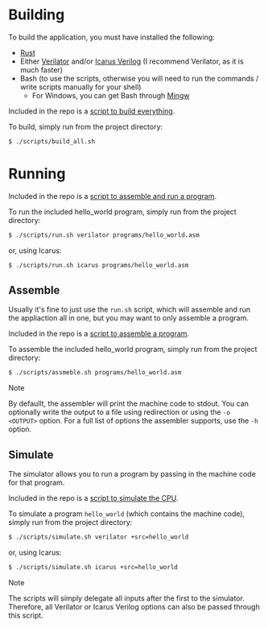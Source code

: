 # Building

To build the application, you must have installed the following:
- [Rust](https://www.rust-lang.org/)
- Either [Verilator](https://www.veripool.org/verilator/) and/or [Icarus Verilog](https://steveicarus.github.io/iverilog/) (I recommend Verilator, as it is much faster)
- Bash (to use the scripts, otherwise you will need to run the commands / write scripts manually for your shell)
  - For Windows, you can get Bash through [Mingw](https://www.mingw-w64.org/)
 
Included in the repo is a [script to build everything](../scripts/build_all.sh).

To build, simply run from the project directory:

```bash
$ ./scripts/build_all.sh
```

# Running

Included in the repo is a [script to assemble and run a program](../scripts/run.sh).

To run the included hello_world program, simply run from the project directory:

```bash
$ ./scripts/run.sh verilator programs/hello_world.asm
```

or, using Icarus:

```bash
$ ./scripts/run.sh icarus programs/hello_world.asm
```

## Assemble

Usually it's fine to just use the `run.sh` script, which will assemble and run the appliaction all in one, but you may want to only assemble a program.

Included in the repo is a [script to assemble a program](../scripts/assemble.sh).

To assemble the included hello_world program, simply run from the project directory:

```bash
$ ./scripts/assmeble.sh programs/hello_world.asm
```

> [!NOTE]  
> By defaullt, the assembler will print the machine code to stdout. You can optionally write the output to a file using redirection or using the `-o <OUTPUT>` option. For a full list of options the assembler supports, use the `-h` option.

## Simulate

The simulator allows you to run a program by passing in the machine code for that program.

Included in the repo is a [script to simulate the CPU](../scripts/simulate.sh).

To simulate a program `hello_world` (which contains the machine code), simply run from the project directory:

```bash
$ ./scripts/simulate.sh verilator +src=hello_world
```

or, using Icarus:

```bash
$ ./scripts/simulate.sh icarus +src=hello_world
```

> [!NOTE]  
> The scripts will simply delegate all inputs after the first to the simulator. Therefore, all Verilator or Icarus Verilog options can also be passed through this script.

